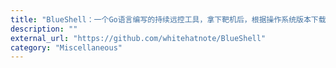 ```yaml
---
title: "BlueShell：一个Go语言编写的持续远控工具，拿下靶机后，根据操作系统版本下载部署对应的bsClient，其会每隔固定时间向指定的C&C地址发起反弹连接尝试，在C&C端运行bsServer即可连接bsClient，从而实现对靶机的持续控制"
description: ""
external_url: "https://github.com/whitehatnote/BlueShell"
category: "Miscellaneous"
---
```

